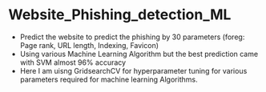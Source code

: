 # Website_Phishing_detection_ML

* Predict the website to predict the phishing by 30 parameters (foreg: Page rank, URL length, Indexing, Favicon) 
* Using various Machine Learning Algorithm but the best prediction came with SVM almost 96% accuracy
* Here I am uisng GridsearchCV for hyperparameter tuning for various parameters required for machine learning Algorithms.
